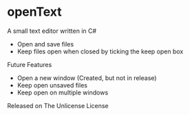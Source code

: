 # openText

A small text editor written in C#
 - Open and save files
 - Keep files open when closed by ticking the keep open box
 
 Future Features
  - Open a new window (Created, but not in release)
  - Keep open unsaved files
  - Keep open on multiple windows
 
 Released on The Unlicense License
